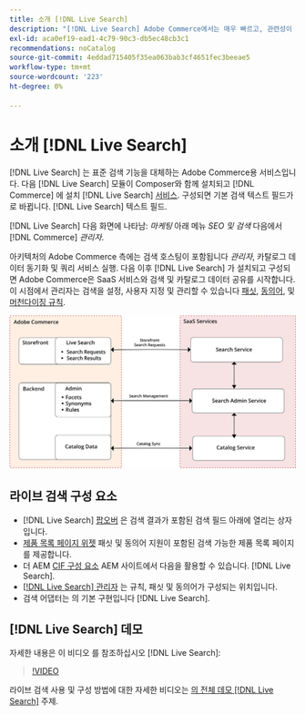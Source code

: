 ```yaml
---
title: 소개 [!DNL Live Search]
description: "[!DNL Live Search] Adobe Commerce에서는 매우 빠르고, 관련성이 높고, 직관적인 검색 환경을 제공합니다."
exl-id: aca0ef19-ead1-4c79-90c3-db5ec48cb3c1
recommendations: noCatalog
source-git-commit: 4eddad715405f35ea063bab3cf4651fec3beeae5
workflow-type: tm+mt
source-wordcount: '223'
ht-degree: 0%

---
```


# 소개 [!DNL Live Search]

[!DNL Live Search] 는 표준 검색 기능을 대체하는 Adobe Commerce용 서비스입니다. 다음 [!DNL Live Search] 모듈이 Composer와 함께 설치되고 [!DNL Commerce] 에 설치 [!DNL Live Search] [서비스](../landing/saas.md). 구성되면 기본 검색 텍스트 필드가 로 바뀝니다. [!DNL Live Search] 텍스트 필드.

[!DNL Live Search] 다음 화면에 나타남: *마케팅* 아래 메뉴 *SEO 및 검색* 다음에서 [!DNL Commerce] *관리자*.

아키텍처의 Adobe Commerce 측에는 검색 호스팅이 포함됩니다 *관리자*, 카탈로그 데이터 동기화 및 쿼리 서비스 실행. 다음 이후 [!DNL Live Search] 가 설치되고 구성되면 Adobe Commerce은 SaaS 서비스와 검색 및 카탈로그 데이터 공유를 시작합니다. 이 시점에서 관리자는 검색을 설정, 사용자 지정 및 관리할 수 있습니다 [패싯](facets.md), [동의어](synonyms.md), 및 [머천다이징 규칙](category-merch.md).

![라이브 검색 아키텍처 다이어그램](assets/architecture-diagram.svg)

## 라이브 검색 구성 요소

* [!DNL Live Search] [팝오버](storefront-popover.md) 은 검색 결과가 포함된 검색 필드 아래에 열리는 상자입니다.
* [제품 목록 페이지 위젯](plp-styling.md) 패싯 및 동의어 지원이 포함된 검색 가능한 제품 목록 페이지를 제공합니다.
* 더 AEM [CIF 구성 요소](https://github.com/adobe/aem-cif-guides-venia/pull/319) AEM 사이트에서 다음을 활용할 수 있습니다. [!DNL Live Search].
* [[!DNL Live Search] 관리자](workspace.md) 는 규칙, 패싯 및 동의어가 구성되는 위치입니다.
* 검색 어댑터는 의 기본 구현입니다 [!DNL Live Search].

## [!DNL Live Search] 데모

자세한 내용은 이 비디오 를 참조하십시오 [!DNL Live Search]:

>[!VIDEO](https://video.tv.adobe.com/v/3418679?quality=12&learn=on)

라이브 검색 사용 및 구성 방법에 대한 자세한 비디오는 [의 전체 데모 [!DNL Live Search]](https://experienceleague.adobe.com/docs/commerce-learn/tutorials/marketing/live-search-full-demonstration.html) 주제.
